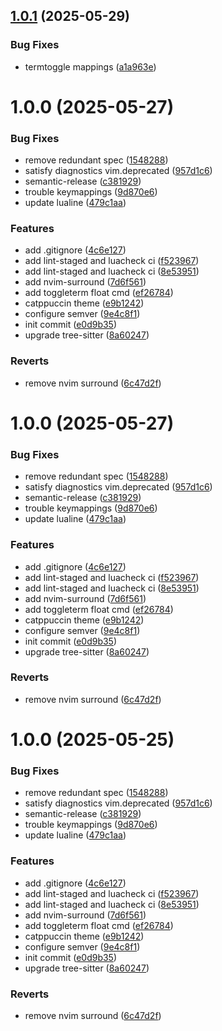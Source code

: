 ## [1.0.1](https://github.com/scbogdan/neovim/compare/v1.0.0...v1.0.1) (2025-05-29)


### Bug Fixes

* termtoggle mappings ([a1a963e](https://github.com/scbogdan/neovim/commit/a1a963eb53a8ce0d69e9a141dee350888886ed06))

# 1.0.0 (2025-05-27)


### Bug Fixes

* remove redundant spec ([1548288](https://github.com/scbogdan/neovim/commit/1548288fd3a475343a35e4a321992ff0756cf116))
* satisfy diagnostics vim.deprecated ([957d1c6](https://github.com/scbogdan/neovim/commit/957d1c67583f7d87eaf3290fcb6554231231c3a5))
* semantic-release ([c381929](https://github.com/scbogdan/neovim/commit/c381929032dae7d5c96d3019cc35c998f6c11542))
* trouble keymappings ([9d870e6](https://github.com/scbogdan/neovim/commit/9d870e6c74a7b257e100aa2c890681ea2708d829))
* update lualine ([479c1aa](https://github.com/scbogdan/neovim/commit/479c1aaef1de8d3348477a11ead705d575f4c634))


### Features

* add .gitignore ([4c6e127](https://github.com/scbogdan/neovim/commit/4c6e1277a90c034ba09d5097b27454423b0b381d))
* add lint-staged and luacheck ci ([f523967](https://github.com/scbogdan/neovim/commit/f523967e1ab224a97cec4b01bf7c5226b7ee7652))
* add lint-staged and luacheck ci ([8e53951](https://github.com/scbogdan/neovim/commit/8e5395140d4ea895999c341872e5fbfd7dbc0771))
* add nvim-surround ([7d6f561](https://github.com/scbogdan/neovim/commit/7d6f561406f0f338e653ef2261f9b441e875fbc3))
* add toggleterm float cmd ([ef26784](https://github.com/scbogdan/neovim/commit/ef267841d9dfcf81accde3feca6d104b7e92b152))
* catppuccin theme ([e9b1242](https://github.com/scbogdan/neovim/commit/e9b124266ccb387c42b2cb7521dac4e50e74de99))
* configure semver ([9e4c8f1](https://github.com/scbogdan/neovim/commit/9e4c8f14ea8f8732ca382943559a5b2895013cbd))
* init commit ([e0d9b35](https://github.com/scbogdan/neovim/commit/e0d9b355dcb42530a40ab14086bfb283d2913fc7))
* upgrade tree-sitter ([8a60247](https://github.com/scbogdan/neovim/commit/8a60247d9359322fee8e1a64c65931a3cf6348be))


### Reverts

* remove nvim surround ([6c47d2f](https://github.com/scbogdan/neovim/commit/6c47d2fbabf42f76d741201b4c791846f6e9478f))

# 1.0.0 (2025-05-27)


### Bug Fixes

* remove redundant spec ([1548288](https://github.com/scbogdan/neovim/commit/1548288fd3a475343a35e4a321992ff0756cf116))
* satisfy diagnostics vim.deprecated ([957d1c6](https://github.com/scbogdan/neovim/commit/957d1c67583f7d87eaf3290fcb6554231231c3a5))
* semantic-release ([c381929](https://github.com/scbogdan/neovim/commit/c381929032dae7d5c96d3019cc35c998f6c11542))
* trouble keymappings ([9d870e6](https://github.com/scbogdan/neovim/commit/9d870e6c74a7b257e100aa2c890681ea2708d829))
* update lualine ([479c1aa](https://github.com/scbogdan/neovim/commit/479c1aaef1de8d3348477a11ead705d575f4c634))


### Features

* add .gitignore ([4c6e127](https://github.com/scbogdan/neovim/commit/4c6e1277a90c034ba09d5097b27454423b0b381d))
* add lint-staged and luacheck ci ([f523967](https://github.com/scbogdan/neovim/commit/f523967e1ab224a97cec4b01bf7c5226b7ee7652))
* add lint-staged and luacheck ci ([8e53951](https://github.com/scbogdan/neovim/commit/8e5395140d4ea895999c341872e5fbfd7dbc0771))
* add nvim-surround ([7d6f561](https://github.com/scbogdan/neovim/commit/7d6f561406f0f338e653ef2261f9b441e875fbc3))
* add toggleterm float cmd ([ef26784](https://github.com/scbogdan/neovim/commit/ef267841d9dfcf81accde3feca6d104b7e92b152))
* catppuccin theme ([e9b1242](https://github.com/scbogdan/neovim/commit/e9b124266ccb387c42b2cb7521dac4e50e74de99))
* configure semver ([9e4c8f1](https://github.com/scbogdan/neovim/commit/9e4c8f14ea8f8732ca382943559a5b2895013cbd))
* init commit ([e0d9b35](https://github.com/scbogdan/neovim/commit/e0d9b355dcb42530a40ab14086bfb283d2913fc7))
* upgrade tree-sitter ([8a60247](https://github.com/scbogdan/neovim/commit/8a60247d9359322fee8e1a64c65931a3cf6348be))


### Reverts

* remove nvim surround ([6c47d2f](https://github.com/scbogdan/neovim/commit/6c47d2fbabf42f76d741201b4c791846f6e9478f))

# 1.0.0 (2025-05-25)

### Bug Fixes

- remove redundant spec ([1548288](https://github.com/scbogdan/neovim/commit/1548288fd3a475343a35e4a321992ff0756cf116))
- satisfy diagnostics vim.deprecated ([957d1c6](https://github.com/scbogdan/neovim/commit/957d1c67583f7d87eaf3290fcb6554231231c3a5))
- semantic-release ([c381929](https://github.com/scbogdan/neovim/commit/c381929032dae7d5c96d3019cc35c998f6c11542))
- trouble keymappings ([9d870e6](https://github.com/scbogdan/neovim/commit/9d870e6c74a7b257e100aa2c890681ea2708d829))
- update lualine ([479c1aa](https://github.com/scbogdan/neovim/commit/479c1aaef1de8d3348477a11ead705d575f4c634))

### Features

- add .gitignore ([4c6e127](https://github.com/scbogdan/neovim/commit/4c6e1277a90c034ba09d5097b27454423b0b381d))
- add lint-staged and luacheck ci ([f523967](https://github.com/scbogdan/neovim/commit/f523967e1ab224a97cec4b01bf7c5226b7ee7652))
- add lint-staged and luacheck ci ([8e53951](https://github.com/scbogdan/neovim/commit/8e5395140d4ea895999c341872e5fbfd7dbc0771))
- add nvim-surround ([7d6f561](https://github.com/scbogdan/neovim/commit/7d6f561406f0f338e653ef2261f9b441e875fbc3))
- add toggleterm float cmd ([ef26784](https://github.com/scbogdan/neovim/commit/ef267841d9dfcf81accde3feca6d104b7e92b152))
- catppuccin theme ([e9b1242](https://github.com/scbogdan/neovim/commit/e9b124266ccb387c42b2cb7521dac4e50e74de99))
- configure semver ([9e4c8f1](https://github.com/scbogdan/neovim/commit/9e4c8f14ea8f8732ca382943559a5b2895013cbd))
- init commit ([e0d9b35](https://github.com/scbogdan/neovim/commit/e0d9b355dcb42530a40ab14086bfb283d2913fc7))
- upgrade tree-sitter ([8a60247](https://github.com/scbogdan/neovim/commit/8a60247d9359322fee8e1a64c65931a3cf6348be))

### Reverts

- remove nvim surround ([6c47d2f](https://github.com/scbogdan/neovim/commit/6c47d2fbabf42f76d741201b4c791846f6e9478f))
